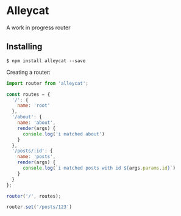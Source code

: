 # Alleycat

A work in progress router 

## Installing

```
$ npm install alleycat --save
```

Creating a router: 

```javascript
import router from 'alleycat';

const routes = {
  '/': {
    name: 'root'
  },
  '/about': {
    name: 'about',
    render(args) {
      console.log('i matched about')
    }
  },
  '/posts/:id': {
    name: 'posts',
    render(args) {
      console.log(`i matched posts with id ${args.params.id}`)
    }
  }
};

router('/', routes);

router.set('/posts/123')

```
